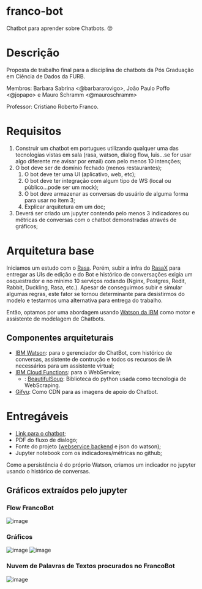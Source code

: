 # franco-bot
Chatbot para aprender sobre Chatbots. :dizzy_face:

# Descrição
Proposta de trabalho final para a disciplina de chatbots da Pós Graduação em Ciência de Dados da FURB.

Membros: Barbara Sabrina <@barbararovigo>, João Paulo Poffo <@jopapo> e Mauro Schramm <@mauroschramm>

Professor: Cristiano Roberto Franco.

# Requisitos

1. Construir um chatbot em portugues utilizando qualquer uma das tecnologias vistas em sala (rasa, watson, dialog flow, luis...se for usar algo diferente me avisar por email) com pelo menos 10 intenções;
1. O bot deve ser de domínio fechado (menos restaurantes);
   1. O bot deve ter uma UI (aplicativo, web, etc);
   1. O bot deve ter integração com algum tipo de WS (local ou público...pode ser um mock);
   1. O bot deve armazenar as conversas do usuário de alguma forma para usar no item 3;
   1. Explicar arquitetura em um doc;
1. Deverá ser criado um jupyter contendo pelo menos 3 indicadores ou métricas de conversas com o chatbot demonstradas através de gráficos;

# Arquitetura base

Iniciamos um estudo com o [Rasa](https://rasa.com/docs/). Porém, subir a infra do [RasaX](https://rasa.com/docs/rasa-x/) para entregar as UIs de edição e do Bot e histórico de conversações exigia um osquestrador e no mínimo 10 serviços rodando (Nginx, Postgres, Redit, Rabbit, Duckling, Rasa, etc.). Apesar de conseguirmos subir e simular algumas regras, este fator se tornou determinante para desistirmos do modelo e testarmos uma alternativa para entrega do trabalho.

Então, optamos por uma abordagem usando [Watson da IBM](https://www.ibm.com/br-pt/watson) como motor e assistente de modelagem de Chatbots.

## Componentes arquiteturais

* [IBM Watson](https://cloud.ibm.com/developer/watson/): para o gerenciador do ChatBot, com histórico de conversas, assistente de contrução e todos os recursos de IA necessários para um assistente virtual;
* [IBM Cloud Functions](https://cloud.ibm.com/functions/): para o WebService;
   * : [BeautifulSoup](https://www.crummy.com/software/BeautifulSoup/): Biblioteca do python usada como tecnologia de WebScraping.
* [Gifyu](https://gifyu.com/): Como CDN para as imagens de apoio do Chatbot.

# Entregáveis

* [Link para o chatbot](https://web-chat.global.assistant.watson.cloud.ibm.com/preview.html?region=us-south&integrationID=df8505c9-3abd-4505-8898-eaf4aced5775&serviceInstanceID=702cc5ee-81a9-4536-9e63-4c05c7a35ab0);
* PDF do fluxo de dialogo;
* Fonte do projeto ([webservice backend](functions.py) e json do watson);
* Jupyter notebook com os indicadores/métricas no github;

Como a persistência é do próprio Watson, criamos um indicador no jupyter usando o histórico de conversas.

## Gráficos extraídos pelo jupyter
### Flow FrancoBot

![image](https://user-images.githubusercontent.com/63163264/119211169-e7aa1700-ba86-11eb-8244-61b84ae9c807.png)

### Gráficos

![image](https://user-images.githubusercontent.com/63163264/119211194-09a39980-ba87-11eb-953d-ee861db10d26.png)   ![image](https://user-images.githubusercontent.com/63163264/119211199-14f6c500-ba87-11eb-930e-41c1c7d3ced4.png)

### Nuvem de Palavras de Textos procurados no FrancoBot

![image](https://user-images.githubusercontent.com/63163264/119211215-322b9380-ba87-11eb-9724-df20a4a2ab1e.png)

